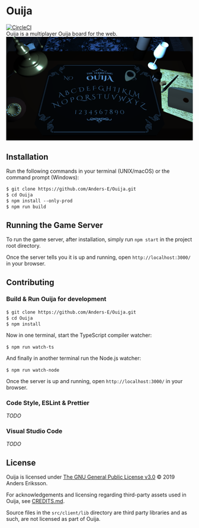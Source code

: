 # Ouija
[![CircleCI](https://circleci.com/gh/Anders-E/Ouija/tree/master.svg?style=svg)](https://circleci.com/gh/Anders-E/Ouija/tree/master)\
Ouija is a multiplayer Ouija board for the web.
<img src="/screenshot.png" width="600">

## Installation
Run the following commands in your terminal (UNIX/macOS) or the command prompt (Windows):
```
$ git clone https://github.com/Anders-E/Ouija.git
$ cd Ouija
$ npm install --only-prod
$ npm run build
```

## Running the Game Server

To run the game server, after installation, simply run `npm start` in the project root directory.

Once the server tells you it is up and running, open `http://localhost:3000/` in your browser.

## Contributing

### Build & Run Ouija for development
```
$ git clone https://github.com/Anders-E/Ouija.git
$ cd Ouija
$ npm install
```
Now in one terminal, start the TypeScript compiler watcher:

`$ npm run watch-ts`

And finally in another terminal run the Node.js watcher:

`$ npm run watch-node`

Once the server is up and running, open `http://localhost:3000/` in your browser.

### Code Style, ESLint & Prettier

*TODO*

### Visual Studio Code

*TODO*

## License

Ouija is licensed under [The GNU General Public License v3.0](https://www.gnu.org/licenses/gpl-3.0.en.html) © 2019 Anders Eriksson.

For acknowledgements and licensing regarding third-party assets used in Ouija, see [CREDITS.md](https://github.com/Anders-E/Ouija/blob/master/CREDITS.md).

Source files in the `src/client/lib` directory are third party libraries and as such, are not licensed as part of Ouija.
